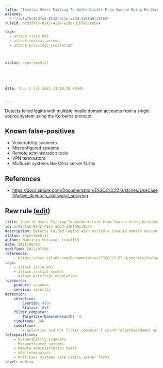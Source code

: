 ```yaml
---
title: "Invalid Users Failing To Authenticate From Source Using Kerberos"
aliases:
  - "/rule/bc93dfe6-8242-411e-a2dd-d16fa0cc8564"
ruleid: bc93dfe6-8242-411e-a2dd-d16fa0cc8564

tags:
  - attack.t1110.003
  - attack.initial_access
  - attack.privilege_escalation



status: experimental





date: Thu, 1 Jul 2021 12:18:30 +0545


---
```


Detects failed logins with multiple invalid domain accounts from a single source system using the Kerberos protocol.

<!--more-->


## Known false-positives

* Vulnerability scanners
* Misconfigured systems
* Remote administration tools
* VPN terminators
* Multiuser systems like Citrix server farms



## References

* https://docs.splunk.com/Documentation/ESSOC/3.22.0/stories/UseCase#Active_directory_password_spraying


## Raw rule ([edit](https://github.com/SigmaHQ/sigma/edit/master/rules/windows/builtin/security/win_susp_failed_logons_single_source_kerberos3.yml))
```yaml
title: Invalid Users Failing To Authenticate From Source Using Kerberos
id: bc93dfe6-8242-411e-a2dd-d16fa0cc8564
description: Detects failed logins with multiple invalid domain accounts from a single source system using the Kerberos protocol.
status: experimental
author: Mauricio Velazco, frack113
date: 2021/06/01
modified: 2021/07/06
references:
    - https://docs.splunk.com/Documentation/ESSOC/3.22.0/stories/UseCase#Active_directory_password_spraying
tags:
    - attack.t1110.003
    - attack.initial_access
    - attack.privilege_escalation
logsource:
    product: windows
    service: security
detection:
    selection:
        EventID: 4768
        Status: '0x6'
    filter_computer:
        TargetUserName|endswith: '$'
    timeframe: 24h
    condition:
        - selection and not filter_computer | count(TargetUserName) by IpAddress > 10
falsepositives:
    - Vulnerability scanners
    - Misconfigured systems
    - Remote administration tools
    - VPN terminators
    - Multiuser systems like Citrix server farms
level: medium

```
